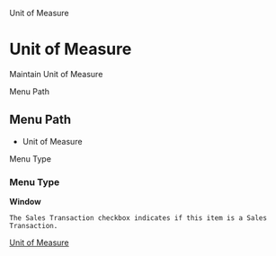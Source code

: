 
Unit of Measure
# Unit of Measure


Maintain Unit of Measure 

Menu Path
## Menu Path



- Unit of Measure

Menu Type
### Menu Type

**Window**

```
The Sales Transaction checkbox indicates if this item is a Sales Transaction.
```

[Unit of Measure](../../window-unit-of-measure.md)